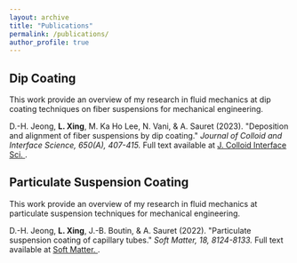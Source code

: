 ```yaml
---
layout: archive
title: "Publications"
permalink: /publications/
author_profile: true
---
```


## Dip Coating
This work provide an overview of my research in fluid mechanics at dip coating techniques on fiber suspensions
for mechanical engineering.

D.-H. Jeong, **L. Xing**, M. Ka Ho Lee, N. Vani, & A. Sauret (2023). "Deposition and alignment of fiber suspensions by dip coating."
<i>Journal of Colloid and Interface Science, 650(A), 407-415. </i> Full text available at <a href="https://www.sciencedirect.com/science/article/pii/S0021979723012079?via%3Dihub"> J. Colloid Interface Sci. </a>.

## Particulate Suspension Coating
This work provide an overview of my research in fluid mechanics at particulate suspension techniques
for mechanical engineering.

D.-H. Jeong, **L. Xing**, J.-B. Boutin, & A. Sauret (2022). "Particulate suspension coating of capillary tubes."
<i>Soft Matter, 18, 8124-8133. </i> Full text available at <a href="https://pubs.rsc.org/en/content/articlelanding/2022/SM/D2SM01211A"> Soft Matter. </a>.